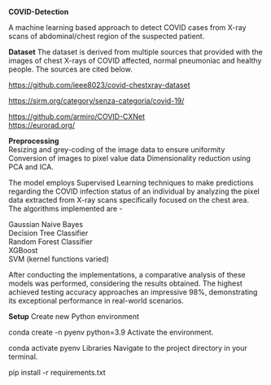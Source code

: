 **COVID-Detection**  

A machine learning based approach to detect COVID cases from X-ray scans of abdominal/chest region of the suspected patient.  


**Dataset**
The dataset is derived from multiple sources that provided with the images of chest X-rays of COVID affected, normal pneumoniac and healthy people. The sources are cited below.

https://github.com/ieee8023/covid-chestxray-dataset  

https://sirm.org/category/senza-categoria/covid-19/  

https://github.com/armiro/COVID-CXNet  
https://eurorad.org/  

**Preprocessing**  
Resizing and grey-coding of the image data to ensure uniformity Conversion of images to pixel value data Dimensionality reduction using PCA and ICA.  

The model employs Supervised Learning techniques to make predictions regarding the COVID infection status of an individual by analyzing the pixel data extracted from X-ray scans specifically focused on the chest area.  
The algorithms implemented are -

Gaussian Naive Bayes  
Decision Tree Classifier  
Random Forest Classifier  
XGBoost  
SVM (kernel functions varied)    

After conducting the implementations, a comparative analysis of these models was performed, considering the results obtained. The highest achieved testing accuracy approaches an impressive 98%, demonstrating its exceptional performance in real-world scenarios.



**Setup**
Create new Python environment



conda create -n pyenv python=3.9
Activate the environment.

conda activate pyenv
Libraries
Navigate to the project directory in your terminal.

pip install -r requirements.txt
